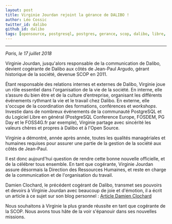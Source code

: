 ```yaml
---
layout: post
title: Virginie Jourdan rejoint la gérance de DALIBO !
author: Léo Cossic
twitter_id: dalibo
github_id: dalibo
tags: [opensource, postgresql, postgres, gerance, scop, dalibo, libre, autogestion]
---
```


---

*Paris, le 17 juillet 2018*

Virginie Jourdan, jusqu'alors responsable de la communication de Dalibo, devient cogérante de Dalibo aux côtés de Jean-Paul Argudo, gérant historique de la société, devenue SCOP en 2011.

<!--MORE-->

Étant responsable des relations internes et externes de Dalibo, Virginie joue un rôle essentiel dans l'organisation de la vie de la société. En interne, elle s’assure du bien être et de la culture d’entreprise, organisant les différents événements rythmant la vie et le travail chez Dalibo. En externe, elle s'occupe de la coordination des formations, conférences et *workshops*. Investie dans de nombreux événements de la communauté PostgreSQL et du Logiciel Libre en général (PostgreSQL Conference Europe, FOSDEM, PG Day et le FOSS4G.fr par exemple), Virginie partage avec sincérité les valeurs chères et propres à Dalibo et à l'Open Source.

Virginie a démontré, année après année, toutes les qualités managériales et humaines requises pour assurer une partie de la gestion de la société aux côtés de Jean-Paul.

Il est donc aujourd'hui question de rendre cette bonne nouvelle officielle, et de la célébrer tous ensemble. En tant que cogérante, Virginie Jourdan assure désormais la Direction des Ressources Humaines, et reste en charge de la communication et de l'organisation du travail.

Damien Clochard, le précédent cogérant de Dalibo, transmet ses pouvoirs et devoirs à Virginie Jourdan avec beaucoup de joie et d'émotion, il a écrit un article à ce sujet sur son blog personnel : [Article Damien Clochard](https://dali.bo/damien_transmission) 

Nous souhaitons à Virginie la plus grande réussite en tant que cogérante de la SCOP. Nous avons tous hâte de la voir s'épanouir dans ses nouvelles missions.
